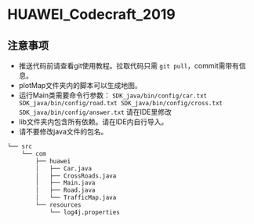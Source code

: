 # HUAWEI_Codecraft_2019

## 注意事项
+ 推送代码前请查看git使用教程。拉取代码只需 `git pull`，commit需带有信息。
+ plotMap文件夹内的脚本可以生成地图。
+ 运行Main类需要命令行参数： `SDK_java/bin/config/car.txt SDK_java/bin/config/road.txt SDK_java/bin/config/cross.txt SDK_java/bin/config/answer.txt` 请在IDE里修改
+ lib文件夹内包含所有依赖。请在IDE内自行导入。
+ 请不要修改java文件的包名。
```bash
└── src
    └── com
        ├── huawei
        │   ├── Car.java
        │   ├── CrossRoads.java
        │   ├── Main.java
        │   ├── Road.java
        │   └── TrafficMap.java
        └── resources
            └── log4j.properties
```